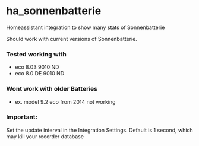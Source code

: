 # ha_sonnenbatterie
Homeassistant integration to show many stats of Sonnenbatterie

Should work with current versions of Sonnenbatterie.

### Tested working with ###
* eco 8.03 9010 ND
* eco 8.0 DE 9010 ND

### Wont work with older Batteries ###
* ex. model 9.2 eco from 2014 not working

### Important: ###
Set the update interval in the Integration Settings. Default is 1 second, which may kill your recorder database

